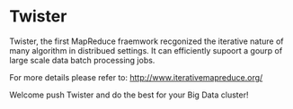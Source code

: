 Twister
=======

Twister, the first MapReduce fraemwork recgonized the iterative nature of many algorithm in distribued settings. It can efficiently
supoort a gourp of large scale data batch processing jobs.

For more details please refer to:
http://www.iterativemapreduce.org/

Welcome push Twister and do the best for your Big Data cluster!

